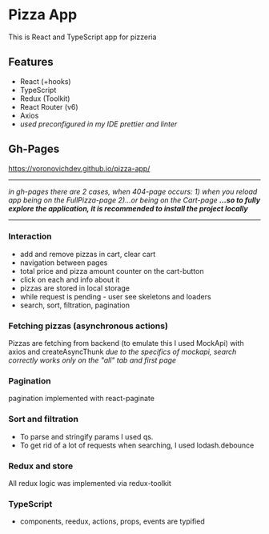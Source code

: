 # Pizza App

This is React and TypeScript app for pizzeria 

## Features
- React (+hooks)
- TypeScript
- Redux (Toolkit) 
- React Router (v6)
- Axios
- *used preconfigured in my IDE prettier and linter*

## Gh-Pages
https://voronovichdev.github.io/pizza-app/
____
*in gh-pages there are 2 cases, when 404-page occurs: 1) when you reload app being on the FullPizza-page 2)...or being on the Cart-page*
***...so to fully explore the application, it is recommended to install the project locally***

____

### Interaction
- add and remove pizzas in cart, clear cart
- navigation between pages
- total price and pizza amount counter on the cart-button
- click on each and info about it
- pizzas are stored in local storage
- while request is pending - user see skeletons and loaders
- search, sort, filtration, pagination

### Fetching pizzas (asynchronous actions)
Pizzas are fetching from backend (to emulate this I used MockApi) with axios and createAsyncThunk
*due to the specifics of mockapi, search correctly works only on the "all" tab and first page*

### Pagination
pagination implemented with react-paginate

### Sort and filtration
- To parse and stringify params I used qs.
- To get rid of a lot of requests when searching, I used lodash.debounce

### Redux and store
All redux logic was implemented via redux-toolkit

### TypeScript 
- components, reedux, actions, props, events are typified
